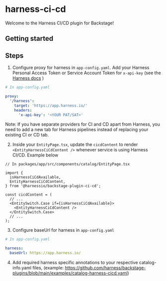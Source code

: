 # harness-ci-cd

Welcome to the Harness CI/CD plugin for Backstage!

## Getting started

## Steps

1. Configure proxy for harness in `app-config.yaml`. Add your Harness Personal Access Token or Service Account Token for `x-api-key` (see the [Harness docs](https://docs.harness.io/article/tdoad7xrh9-add-and-manage-api-keys) )

```yaml
# In app-config.yaml

proxy:
  '/harness':
    target: 'https://app.harness.io/'
    headers:
      'x-api-key': '<YOUR PAT/SAT>'
```

Note: If you have separate providers for CI and CD apart from Harness, you need to add a new tab for Harness pipelines instead of replacing your existing CI or CD tab.

<!-- TODO: Instructions on how to add a new tab. -->

2. Inside your `EntityPage.tsx`, update the `cicdContent` to render `<EntityHarnessCiCdContent />` whenever service is using Harness CI/CD. Example below

```tsx
// In packages/app/src/components/catalog/EntityPage.tsx

import {
  isHarnessCiCdAvailable,
  EntityHarnessCiCdContent,
} from '@harnessio/backstage-plugin-ci-cd';

const cicdContent = (
  // ...
  <EntitySwitch.Case if={isHarnessCiCdAvailable}>
    <EntityHarnessCiCdContent />
  </EntitySwitch.Case>
  // ...
);
```

3. Configure baseUrl for harness in `app-config.yaml`

```yaml
# In app-config.yaml

harness:
  baseUrl: https://app.harness.io/
```

4. Add required harness specific annotations to your respective catalog-info.yaml files,
   (example: https://github.com/harness/backstage-plugins/blob/main/examples/catalog-harness-cicd.yaml)
